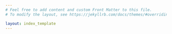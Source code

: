 ```yaml
---
# Feel free to add content and custom Front Matter to this file.
# To modify the layout, see https://jekyllrb.com/docs/themes/#overriding-theme-defaults

layout: index_template
---
```

